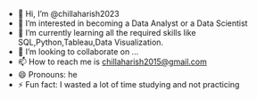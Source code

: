 - 👋 Hi, I’m @chillaharish2023
- 👀 I’m interested in becoming a Data Analyst or a Data Scientist
- 🌱 I’m currently learning all the required skills like SQL,Python,Tableau,Data Visualization.
- 💞️ I’m looking to collaborate on ...
- 📫 How to reach me is chillaharish2015@gmail.com
- 😄 Pronouns: he
- ⚡ Fun fact: I wasted a lot of time studying and not practicing

<!---
chillaharish2023/chillaharish2023 is a ✨ special ✨ repository because its `README.md` (this file) appears on your GitHub profile.
You can click the Preview link to take a look at your changes.
--->
